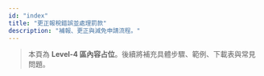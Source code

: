 ```yaml
---
id: "index"
title: "更正報稅錯誤並處理罰款"
description: "補報、更正與減免申請流程。"
---
```


> 本頁為 **Level-4 區內容占位**。後續將補充具體步驟、範例、下載表與常見問題。
